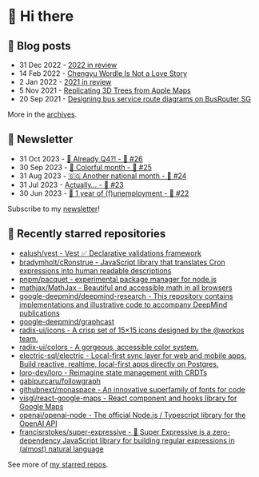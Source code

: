 # 👋 Hi there

## 📝 Blog posts

<!-- feed start -->
- 31 Dec 2022 - [2022 in review](https://cheeaun.com/blog/2022/12/2022-in-review/)
- 14 Feb 2022 - [Chengyu Wordle Is Not a Love Story](https://cheeaun.com/blog/2022/02/chengyu-wordle-is-not-a-love-story/)
- 2 Jan 2022 - [2021 in review](https://cheeaun.com/blog/2022/01/2021-in-review/)
- 5 Nov 2021 - [Replicating 3D Trees from Apple Maps](https://cheeaun.com/blog/2021/11/replicating-3d-trees-apple-maps/)
- 20 Sep 2021 - [Designing bus service route diagrams on BusRouter SG](https://cheeaun.com/blog/2021/09/bus-service-route-diagrams-busrouter-sg/)
<!-- feed end -->

More in the [archives](https://cheeaun.com/blog/archives/).

## 📰 Newsletter

<!-- newsletter start -->
- 31 Oct 2023 - [🫣 Already Q4?! - 🥫 #26](https://cheeaun.substack.com/p/already-q4-26)
- 30 Sep 2023 - [🎨 Colorful month - 🥫 #25](https://cheeaun.substack.com/p/colorful-month-25)
- 31 Aug 2023 - [🇸🇬 Another national month - 🥫 #24](https://cheeaun.substack.com/p/another-national-month-24)
- 31 Jul 2023 - [Actually… - 🥫 #23](https://cheeaun.substack.com/p/actually-23)
- 30 Jun 2023 - [🎂 1 year of (f)unemployment - 🥫 #22](https://cheeaun.substack.com/p/1-year-of-funemployment-22)
<!-- newsletter end -->

Subscribe to my [newsletter](https://cheeaun.substack.com/)!

## 🌟 Recently starred repositories

<!-- starred repos start -->
- [ealush/vest - Vest ✅ Declarative validations framework](https://github.com/ealush/vest)
- [bradymholt/cRonstrue - JavaScript library that translates Cron expressions into human readable descriptions](https://github.com/bradymholt/cRonstrue)
- [pnpm/pacquet - experimental package manager for node.js](https://github.com/pnpm/pacquet)
- [mathjax/MathJax - Beautiful and accessible math in all browsers](https://github.com/mathjax/MathJax)
- [google-deepmind/deepmind-research - This repository contains implementations and illustrative code to accompany DeepMind publications](https://github.com/google-deepmind/deepmind-research)
- [google-deepmind/graphcast](https://github.com/google-deepmind/graphcast)
- [radix-ui/icons - A crisp set of 15×15 icons designed by the @workos team.](https://github.com/radix-ui/icons)
- [radix-ui/colors - A gorgeous, accessible color system.](https://github.com/radix-ui/colors)
- [electric-sql/electric - Local-first sync layer for web and mobile apps. Build reactive, realtime, local-first apps directly on Postgres.](https://github.com/electric-sql/electric)
- [loro-dev/loro - Reimagine state management with CRDTs](https://github.com/loro-dev/loro)
- [gabipurcaru/followgraph](https://github.com/gabipurcaru/followgraph)
- [githubnext/monaspace - An innovative superfamily of fonts for code](https://github.com/githubnext/monaspace)
- [visgl/react-google-maps - React component and hooks library for Google Maps](https://github.com/visgl/react-google-maps)
- [openai/openai-node - The official Node.js / Typescript library for the OpenAI API](https://github.com/openai/openai-node)
- [francisrstokes/super-expressive - 🦜 Super Expressive is a zero-dependency JavaScript library for building regular expressions in (almost) natural language](https://github.com/francisrstokes/super-expressive)
<!-- starred repos end -->

See more of [my starred repos](https://github.com/stars/cheeaun/).
